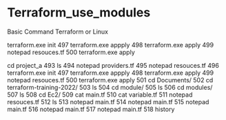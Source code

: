 # Terraform_use_modules
 Basic Command Terraform or Linux
 
 
 terraform.exe init
  497  terraform.exe appply
  498  terraform.exe apply
  499  notepad resouces.tf
  500  terraform.exe apply

  cd project_a
  493  ls
  494  notepad providers.tf
  495  notepad resouces.tf
  496  terraform.exe init
  497  terraform.exe appply
  498  terraform.exe apply
  499  notepad resouces.tf
  500  terraform.exe apply
  501  cd Documents/
  502  cd terraform-training-2022/
  503  ls
  504  cd module/
  505  ls
  506  cd modules/
  507  ls
  508  cd Ec2/
  509  cat main.tf
  510  cat variable.tf
  511  notepad resouces.tf
  512  ls
  513  notepad main.tf
  514  notepad main.tf
  515  notepad main.tf
  516  notepad main.tf
  517  notepad main.tf
  518  history
